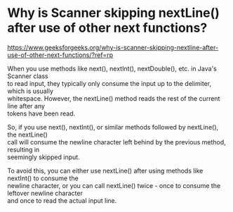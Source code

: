 # Why is Scanner skipping nextLine() after use of other next functions?

https://www.geeksforgeeks.org/why-is-scanner-skipping-nextline-after-use-of-other-next-functions/?ref=rp

When you use methods like next(), nextInt(), nextDouble(), etc. in Java's Scanner class   
to read input, they typically only consume the input up to the delimiter, which is usually  
whitespace. However, the nextLine() method reads the rest of the current line after any  
 tokens have been read.

So, if you use next(), nextInt(), or similar methods followed by nextLine(), the nextLine()  
call will consume the newline character left behind by the previous method, resulting in  
seemingly skipped input.

To avoid this, you can either use nextLine() after using methods like nextInt() to consume the  
newline character, or you can call nextLine() twice - once to consume the leftover newline character   
and once to read the actual input line.



